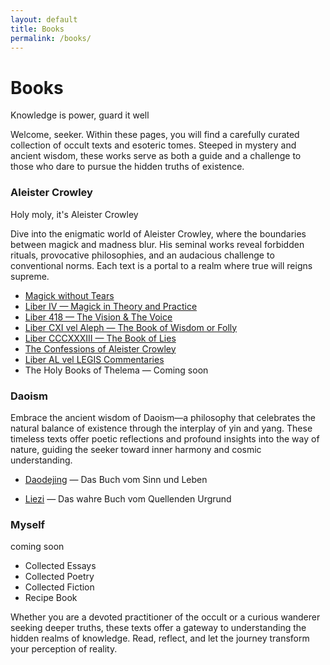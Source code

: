 ```yaml
---
layout: default
title: Books
permalink: /books/
---
```

# Books

Knowledge is power, guard it well

Welcome, seeker. Within these pages, you will find a carefully curated collection of occult texts and esoteric tomes. Steeped in mystery and ancient wisdom, these works serve as both a guide and a challenge to those who dare to pursue the hidden truths of existence.

### Aleister Crowley

Holy moly, it's Aleister Crowley

Dive into the enigmatic world of Aleister Crowley, where the boundaries between magick and madness blur. His seminal works reveal forbidden rituals, provocative philosophies, and an audacious challenge to conventional norms. Each text is a portal to a realm where true will reigns supreme.

* [Magick without Tears](https://weirdshitz.neocities.org/min/mwt.epub)
* [Liber IV &mdash; Magick in Theory and Practice](https://weirdshitz.neocities.org/min/book4.epub)
* [Liber 418 &mdash; The Vision & The Voice](https://weirdshitz.neocities.org/min/liber418.epub)
* [Liber CXI vel Aleph &mdash; The Book of Wisdom or Folly](https://weirdshitz.neocities.org/min/aleph.epub)
* [Liber CCCXXXIII &mdash; The Book of Lies](https://weirdshitz.neocities.org/min/liber333.epub)
* [The Confessions of Aleister Crowley](https://weirdshitz.neocities.org/min/confessions.epub)
* [Liber AL vel LEGIS Commentaries](https://weirdshitz.neocities.org/min/l220comments.epub)
* The Holy Books of Thelema &mdash; Coming soon

### Daoism

Embrace the ancient wisdom of Daoism—a philosophy that celebrates the natural balance of existence through the interplay of yin and yang. These timeless texts offer poetic reflections and profound insights into the way of nature, guiding the seeker toward inner harmony and cosmic understanding.

* [Daodejing](https://weirdshitz.neocities.org/min/ttk.epub) &mdash; Das Buch vom Sinn und Leben

* [Liezi](https://weirdshitz.neocities.org/min/ld.epub) &mdash; Das wahre Buch vom Quellenden Urgrund


### Myself

coming soon

* Collected Essays
* Collected Poetry
* Collected Fiction
* Recipe Book

Whether you are a devoted practitioner of the occult or a curious wanderer seeking deeper truths, these texts offer a gateway to understanding the hidden realms of knowledge. Read, reflect, and let the journey transform your perception of reality.

